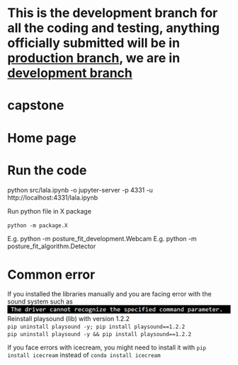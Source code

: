 # This is the development branch for all the coding and testing, anything officially submitted will be in [production branch](https://github.com/Kamikamer/capstone/tree/main), we are in [development branch](https://github.com/Kamikamer/capstone/tree/development)
# capstone

# Home page


# Run the code
python src/lala.ipynb -o jupyter-server -p 4331 -u http://localhost:4331/lala.ipynb

Run python file in X package

``python -m package.X``

E.g. python -m posture_fit_development.Webcam
E.g. python -m posture_fit_algorithm.Detector

# Common error
If you installed the libraries manually and you are facing error with the sound system such as ![The driver cannot recognize the spececified command parameter.](/assets/driver_error_sp.png)<br>
Reinstall playsound (lib) with version 1.2.2<br>
`pip uninstall playsound -y; pip install playsound==1.2.2` <br>
`pip uninstall playsound -y && pip install playsound==1.2.2`

If you face errors with icecream, you might need to install it with 
`pip install icecream` instead of `conda install icecream`
